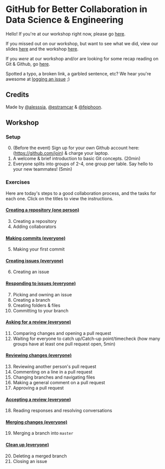 # GitHub for Better Collaboration in Data Science & Engineering

Hello! If you're at our workshop right now, please go [here](#Workshop).

If you missed out on our workshop, but want to see what we did, view our slides [here](/slides) and the workshop [here](#Workshop).

If you *were* at our workshop and/or are looking for some  recap reading on Git & Github, go [here](DOCS.md).

Spotted a typo, a broken link, a garbled sentence, etc? We hear you're awesome at [logging an issue](https://github.com/feiphoon/github-workshop/issues/new) ;)

## Credits

Made by [@alesssia](https://github.com/alesssia), [@estramcar](https://github.com/estramcar) & [@feiphoon](https://github.com/feiphoon).

## Workshop

### Setup

0. (Before the event) Sign up for your own Github account here: (https://github.com/join) & charge your laptop.
1. A welcome & brief introduction to basic Git concepts. (20min)
2. Everyone splits into groups of 2-4, one group per table. Say hello to your new teammates! (5min)

### Exercises

Here are today's steps to a good collaboration process, and the tasks for each one. Click on the titles to view the instructions.

#### [Creating a repository (one person)](/workshop/01-creating-a-repository)
3. Creating a repository
4. Adding collaborators

#### [Making commits (everyone)](/workshop/02-making-commits)
5. Making your first commit

#### [Creating issues (everyone)](/workshop/03-creating-issues)
6. Creating an issue

#### [Responding to issues (everyone)](/workshop/04-responding-to-issues)
7. Picking and owning an issue
8. Creating a branch
9. Creating folders & files
10. Committing to your branch

#### [Asking for a review (everyone)](/workshop/05-asking-for-a-review)
11. Comparing changes and opening a pull request
12. Waiting for everyone to catch up/Catch-up point/timecheck (how many groups have at least one pull request open, 5min)

#### [Reviewing changes (everyone)](/workshop/06-reviewing-changes)
13. Reviewing another person's pull request
14. Commenting on a line in a pull request
15. Changing branches and navigating files
16. Making a general comment on a pull request
17. Approving a pull request

#### [Accepting a review (everyone)](/workshop/07-accepting-review)
18. Reading responses and resolving conversations

#### [Merging changes (everyone)](/workshop/08-merging-changes)
19. Merging a branch into `master`

#### [Clean up (everyone)](/workshop/09-clean-up)
20. Deleting a merged branch
21. Closing an issue
